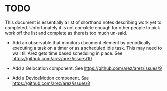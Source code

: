 # TODO

This document is essentially a list of shorthand notes describing work yet to completed.
Unfortunately it is not complete enough for other people to pick work off the list and
complete as there is too much un-said.

* Add an observable that monitors document element by periodically executing a task on a timer
  or as a scheduled idle task. This may need to wail till Arez gets time based scheduling in place.
  See https://github.com/arez/arez/issues/10

* Add a Gelocation component. See https://github.com/arez/arez/issues/9

* Add a DeviceMotion component. See https://github.com/arez/arez/issues/8
